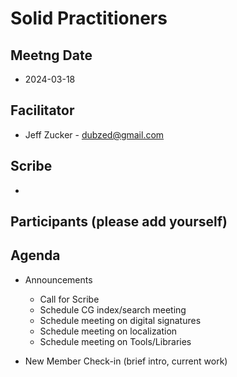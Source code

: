 # Solid Practitioners

## Meetng Date
* 2024-03-18

## Facilitator 
* Jeff Zucker - dubzed@gmail.com

## Scribe
* 

## Participants (please add yourself)

## Agenda

* Announcements
    * Call for Scribe
    * Schedule CG index/search meeting
    * Schedule meeting on digital signatures
    * Schedule meeting on localization
    * Schedule meeting on Tools/Libraries

* New Member Check-in (brief intro, current work)  
